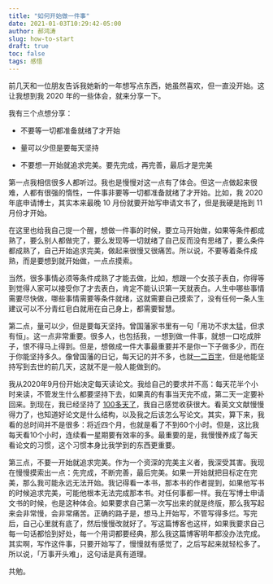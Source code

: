 ```yaml
---
title: "如何开始做一件事"
date: 2021-01-03T10:29:42-05:00
author: 郝鸿涛
slug: how-to-start
draft: true
toc: false
tags: 感悟
---
```


前几天和一位朋友告诉我她新的一年想写点东西，她虽然喜欢，但一直没开始。这让我想到我 2020 年的一些体会，就来分享一下。

我有三个点想分享：

- 不要等一切都准备就绪了才开始

- 量可以少但是要每天坚持

- 不要想一开始就追求完美。要先完成，再完善，最后才是完美

第一点我相信很多人都听过。我也是慢慢对这一点有了体会。但这一点做起来很难，人都有很强的惰性，一件事非要等一切都准备就绪了才开始。比如，我 2020 年底申请博士，其实本来最晚 10 月份就要开始写申请文书了，但是我硬是拖到 11 月份才开始。

在这里也给我自己提一个醒，想做一件事的时候，要立马开始做，如果等条件都成熟了，要么别人都做完了，要么发现等一切就绪了自己反而没有思绪了，要么条件都成熟了，自己开始追求完美，做起来很慢又很痛苦。所以说，不要等着条件成熟，而是要想到就开始做，一点点摸索。

当然，很多事情必须等条件成熟了才能去做，比如，想跟一个女孩子表白，你得等到觉得人家可以接受你了才去表白，肯定不能认识第一天就表白。人生中哪些事情需要尽快做，哪些事情需要等条件就绪，这就需要自己摸索了，没有任何一条人生建议可以不分青红皂白就用在自己身上，都需要智慧。

第二点，量可以少，但是要每天坚持。曾国藩家书里有一句「用功不求太猛，但求有恒」。这一点非常重要。很多人，也包括我，一想到做一件事，就想一口吃成胖子，恨不得马上得到。但是，想做成一件大事最重要并不是你一下子做多少，而在于你能坚持多久。像曾国藩的日记，每天记的并不多，也就[一二百字](https://new.qq.com/omn/20190130/20190130B05BPY.html)，但是他能坚持写到去世的前几天，这就不是一般人能做到的。

我从2020年9月份开始决定每天读论文。我给自己的要求并不高：每天花半个小时来读，不管发生什么都要坚持下去，如果真的有事当天完不成，第二天一定要补回来。到现在，我已经坚持了 [100多天了](/en/apad/)，我自己感觉收获很大。看英文文献慢慢得力了，也知道好论文是什么结构，以及我之后该怎么写论文。其实，算下来，我看的总时间并不是很多：将近四个月，也就是看了不到60个小时。但是，这比我每天看10个小时，连续看一星期要有效率的多。最重要的是，我慢慢养成了每天看论文的习惯，这个习惯本身比我学到的东西更重要。

第三点，不要一开始就追求完美。作为一个资深的完美主义者，我深受其害。我现在慢慢摸索出一点：先完成，不断完善，最后完美。如果一开始就把目标定在完美，那么我可能永远无法开始。我记得看一本书，那本书的作者提到，如果他写书的时候追求完美，可能他根本无法完成那本书。对任何事都一样。我在写博士申请文书的时候，也是这种体会。如果要求自己第一次写出来的就是终版，那么我写起来会非常慢，会非常痛苦。正确的路子是，想马上开始写，不管写得多烂。写完后，自己心里就有底了，然后慢慢改就好了。写这篇博客也这样，如果我要求自己每一句话都恰到好处，每一个用词都要经典，那么我这篇博客明年都没办法完成。其实啊，写作这件事，只要开始写了，慢慢就有感觉了，之后写起来就轻松多了。所以说，「万事开头难」，这句话是真有道理。

共勉。
